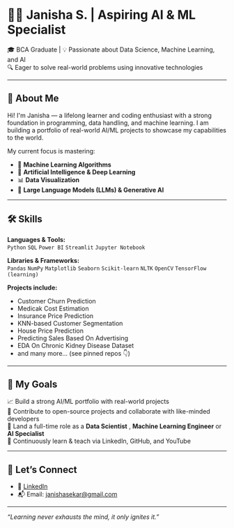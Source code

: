 # 👩‍💻 Janisha S. | Aspiring AI & ML Specialist

🎓 BCA Graduate | 💡 Passionate about Data Science, Machine Learning, and AI  
🔍 Eager to solve real-world problems using innovative technologies

---

## 🧠 About Me

Hi! I'm Janisha — a lifelong learner and coding enthusiast with a strong foundation in programming, data handling, and machine learning. I am building a portfolio of real-world AI/ML projects to showcase my capabilities to the world.

My current focus is mastering:
- 🔢 **Machine Learning Algorithms**
- 🧠 **Artificial Intelligence & Deep Learning**
- 📊 **Data Visualization**
- 🧮 **Large Language Models (LLMs) & Generative AI**

---

## 🛠️ Skills

**Languages & Tools:**  
`Python` `SQL` `Power BI` `Streamlit` `Jupyter Notebook`  

**Libraries & Frameworks:**  
`Pandas` `NumPy` `Matplotlib` `Seaborn` `Scikit-learn` `NLTK` `OpenCV` `TensorFlow (learning)`  

**Projects include:**  
- Customer Churn Prediction
- Medicak Cost Estimation
- Insurance Price Prediction
- KNN-based Customer Segmentation  
- House Price Prediction
- Predicting Sales Based On Advertising
- EDA On Chronic Kidney Disease Dataset
- and many more... (see pinned repos 👇)

---

## 🚀 My Goals

📈 Build a strong AI/ML portfolio with real-world projects  
🤝 Contribute to open-source projects and collaborate with like-minded developers  
💼 Land a full-time role as a **Data Scientist** , **Machine Learning Engineer** or **AI Specialist**  
🧾 Continuously learn & teach via LinkedIn, GitHub, and YouTube

---

## 🔗 Let’s Connect

- 🔗 [LinkedIn](www.linkedin.com/in/janisha-s-3a2b9a253)  
- 📬 Email: janishasekar@gmail.com  

---

_“Learning never exhausts the mind, it only ignites it.”_
